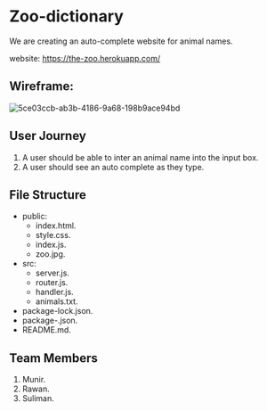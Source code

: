 # Zoo-dictionary

We are creating an auto-complete website for animal names.

website: https://the-zoo.herokuapp.com/

## Wireframe:

![5ce03ccb-ab3b-4186-9a68-198b9ace94bd](https://user-images.githubusercontent.com/47659847/60971928-de4db080-a32d-11e9-8d9d-821d8df861dc.jpeg)

## User Journey

1. A user should be able to inter an animal name into the input box.
2. A user should see an auto complete as they type.

## File Structure

- public:
  - index.html.
  - style.css.
  - index.js.
  - zoo.jpg.
- src:
  - server.js.
  - router.js.
  - handler.js.
  - animals.txt.
- package-lock.json.
- package-.json.
- README.md.

## Team Members

1. Munir.
1. Rawan.
1. Suliman.
